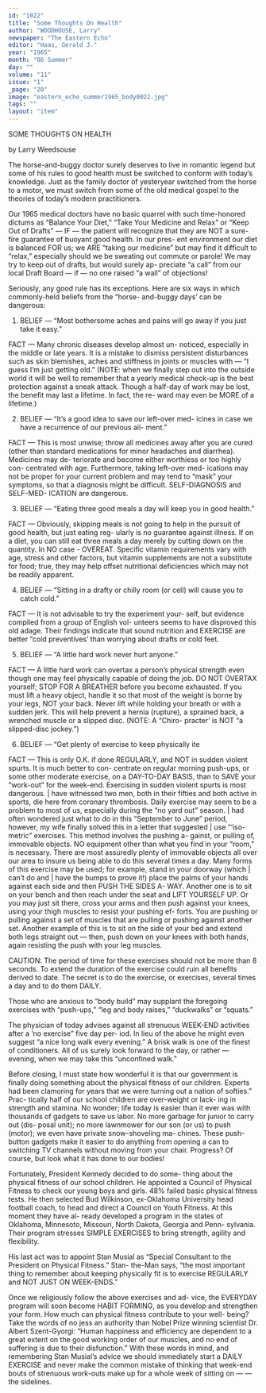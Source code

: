```yaml
---
id: "1022"
title: "Some Thoughts On Health"
author: "WOODHOUSE, Larry"
newspaper: "The Eastern Echo"
editor: "Haas, Gerald J."
year: "1965"
month: "06 Summer"
day: ""
volume: "11"
issue: "1"
_page: "20"
image: "eastern_echo_summer1965_body0022.jpg"
tags: ""
layout: "item"
---
```

SOME THOUGHTS
ON HEALTH

by Larry Weedsouse

The horse-and-buggy doctor surely deserves to live
in romantic legend but some of his rules to good health
must be switched to conform with today’s knowledge. Just
as the family doctor of yesteryear switched from the horse
to a motor, we must switch from some of the old medical
gospel to the theories of today’s modern practitioners.

Our 1965 medical doctors have no basic quarrel with
such time-honored dictums as “Balance Your Diet,”
“Take Your Medicine and Relax” or “Keep Out of Drafts”
— IF — the patient will recognize that they are NOT a
sure-fire guarantee of buoyant good health. In our pres-
ent environment our diet is balanced FOR us; we ARE
“taking our medicine” but may find it difficult to “relax,”
especially should we be sweating out commute or parole!
We may try to keep out of drafts, but would surely ap-
preciate “a call” from our local Draft Board — if — no
one raised “a wall” of objections!

Seriously, any good rule has its exceptions. Here are
six ways in which commonly-held beliefs from the “horse-
and-buggy days’ can be dangerous:

1. BELIEF — “Most bothersome aches and pains will go
away if you just take it easy.”

FACT — Many chronic diseases develop almost un-
noticed, especially in the middle or late years. It is a
mistake to dismiss persistent disturbances such as skin
blemishes, aches and stiffness in joints or muscles with —
“I guess I’m just getting old.” (NOTE: when we finally
step out into the outside world it will be well to remember
that a yearly medical check-up is the best protection
against a sneak attack. Though a half-day of work may
be lost, the benefit may last a lifetime. In fact, the re-
ward may even be MORE of a lifetime.)

2. BELIEF — “It’s a good idea to save our left-over med-
icines in case we have a recurrence of our previous ail-
ment.”

FACT — This is most unwise; throw all medicines away
after you are cured (other than standard medications
for minor headaches and diarrhea). Medicines may de-
teriorate and become either worthiess or too highly con-
centrated with age. Furthermore, taking left-over med-
ications may not be proper for your current problem and
may tend to “mask” your symptoms, so that a diagnosis
might be difficult. SELF-DIAGNOSIS and SELF-MED-
ICATION are dangerous.

3. BELIEF — “Eating three good meals a day will keep
you in good health.”

FACT — Obviously, skipping meals is not going to
help in the pursuit of good health, but just eating reg-
ularly is no guarantee against illness. If on a diet, you
can still eat three meals a day merely by cutting down on
the quantity. In NO case - OVEREAT. Specific vitamin
requirements vary with age, stress and other factors, but
vitamin supplements are not a substitute for food; true,
they may help offset nutritional deficiencies which may
not be readily apparent.

4. BELIEF — “Sitting in a drafty or chilly room (or cell)
will cause you to catch cold.”

FACT — It is not advisable to try the experiment your-
self, but evidence compiled from a group of English vol-
unteers seems to have disproved this old adage. Their
findings indicate that sound nutrition and EXERCISE are
better “cold preventives’ than worrying about drafts or
cold feet.

5. BELIEF — “A little hard work never hurt anyone.”

FACT — A little hard work can overtax a person’s
physical strength even though one may feel physically
capable of doing the job. DO NOT OVERTAX yourself;
STOP FOR A BREATHER before you become exhausted.
If you must lift a heavy object, handle it so that most of
the weight is borne by your legs, NOT your back. Never
lift while holding your breath or with a sudden jerk. This
will help prevent a hernia (rupture), a sprained back, a
wrenched muscle or a slipped disc. (NOTE: A “Chiro-
practer’ is NOT “a slipped-disc jockey.”)

6. BELIEF — “Get plenty of exercise to keep physically
ite

FACT — This is only O.K. if done REGULARLY, and
NOT in sudden violent spurts. It is much better to con-
centrate on regular morning push-ups, or some other
moderate exercise, on a DAY-TO-DAY BASIS, than to
SAVE your “work-out” for the week-end. Exercising in
sudden violent spurts is most dangerous. | have witnessed
two men, both in their fifties and both active in sports,
die here from coronary thrombosis. Daily exercise may
seem to be a problem to most of us, especially during the
“no yard out” season. | had often wondered just what to
do in this “September to June” period, however, my wife
finally solved this in a letter that suggested | use “‘iso-
metric” exercises. This method involves the pushing a-
gainst, or pulling of, immovable objects. NO equipment
other than what you find in your “room,” is necessary.
There are most assuredly plenty of immovable objects all
over our area to insure us being able to do this several
times a day. Many forms of this exercise may be used;
for example, stand in your doorway (which | can’t do and
| have the bumps to prove it!) place the palms of your
hands against each side and then PUSH THE SIDES A-
WAY. Another one is to sit on your bench and then reach
under the seat and LIFT YOURSELF UP. Or you may just
sit there, cross your arms and then push against your
knees, using your thigh muscles to resist your pushing ef-
forts. You are pushing or pulling against a set of muscles
that are pulling or pushing against another set. Another
example of this is to sit on the side of your bed and extend
both legs straight out — then, push down on your knees
with both hands, again resisting the push with your leg
muscles.

CAUTION: The period of time for these exercises should
not be more than 8 seconds. To extend the duration of
the exercise could ruin all benefits derived to date. The
secret is to do the exercise, or exercises, several times a
day and to do them DAILY.

Those who are anxious to “body build” may supplant
the foregoing exercises with “push-ups,” “leg and body
raises,” “duckwalks” or “squats.”

The physician of today advises against all strenuous
WEEK-END activities after a ‘no exercise” five day per-
iod. In lieu of the above he might even suggest “a nice
long walk every evening.” A brisk walk is one of the finest
of conditioners. All of us surely look forward to the day,
or rather — evening, when we may take this “unconfined
walk.”

Before closing, I must state how wonderful it is that our
government is finally doing something about the physical
fitness of our children. Experts had been clamoring for
years that we were turning out a nation of softies.” Prac-
tically half of our school children are over-weight or lack-
ing in strength and stamina. No wonder; life today is
easier than it ever was with thousands of gadgets to save
us labor. No more garbage for junior to carry out (dis-
posal unit); no more lawnmower for our son (or us) to
push (motor); we even have private snow-shoveling ma-
chines. These push-button gadgets make it easier to do
anything from opening a can to switching TV channels
without moving from your chair. Progress? Of course,
but look what it has done to our bodies!

Fortunately, President Kennedy decided to do some-
thing about the physical fitness of our school children. He
appointed a Council of Physical Fitness to check our
young boys and girls. 48% failed basic physical fitness
tests. He then selected Bud Wilkinson, ex-Oklahoma
University head football coach, to head and direct a
Council on Youth Fitness. At this moment they have al-
ready developed a program in the states of Oklahoma,
Minnesoto, Missouri, North Dakota, Georgia and Penn-
sylvania. Their program stresses SIMPLE EXERCISES to
bring strength, agility and flexibility.

His last act was to appoint Stan Musial as “Special
Consultant to the President on Physical Fitness.” Stan-
the-Man says, “the most important thing to remember
about keeping physically fit is to exercise REGULARLY
and NOT JUST ON WEEK-ENDS.”

Once we religiously follow the above exercises and ad-
vice, the EVERYDAY program will soon become HABIT
FORMING, as you develop and strengthen your form.
How much can physical fitness contribute to your well-
being? Take the words of no jess an authority than Nobel
Prize winning scientist Dr. Albert Szent-Gyorgi: “Human
happiness and efficiency are dependent to a great extent
on the good working order of our muscles, and no end of
suffering is due to their disfunction.” With these words
in mind, and remembering Stan Musial’s advice we
should immediately start a DAILY EXERCISE and never
make the common mistake of thinking that week-end
bouts of strenuous work-outs make up for a whole week
of sitting on — — the sidelines.
